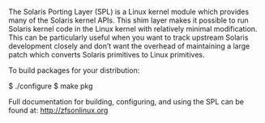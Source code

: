 The Solaris Porting Layer (SPL) is a Linux kernel module which provides
many of the Solaris kernel APIs.  This shim layer makes it possible to
run Solaris kernel code in the Linux kernel with relatively minimal
modification.  This can be particularly useful when you want to track
upstream Solaris development closely and don’t want the overhead of
maintaining a large patch which converts Solaris primitives to Linux
primitives.

To build packages for your distribution:

$ ./configure
$ make pkg

Full documentation for building, configuring, and using the SPL can
be found at: <http://zfsonlinux.org>
